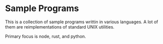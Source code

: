 # Sample Programs

This is a collection of sample programs writtin in various languages. A lot
of them are reimplementations of standard UNIX utilities.

Primary focus is node, rust, and python.
